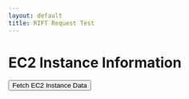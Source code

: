 ```yaml
---
layout: default
title: RIFT Request Test
---
```




<h1>EC2 Instance Information</h1>

<button id="fetchData" onclick="fetchEC2Data()">Fetch EC2 Instance Data</button>
<div id="ec2Data"></div>

<script>
    function fetchEC2Data() {
        fetch('https://riftflask.stu.nighthawkcodingsociety.com/get-ec2-instances', {
            method: 'GET',
            headers: {
                'Content-Type': 'application/json',
            },
        })
        .then(response => response.json())
        .then(data => {
            document.getElementById('ec2Data').innerHTML = `<pre>${JSON.stringify(data, null, 2)}</pre>`;
        })
        .catch((error) => {
            console.error('Error:', error);
            document.getElementById('ec2Data').innerHTML = 'Error fetching data';
        });
    }
</script>




